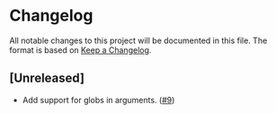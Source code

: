 # Changelog

All notable changes to this project will be documented in this file. The format
is based on [Keep a Changelog].

## [Unreleased]

- Add support for globs in arguments. ([#9])

[keep a changelog]: https://keepachangelog.com/en/1.0.0/
[#9]: https://github.com/ericcornelissen/wordrow/pull/9
